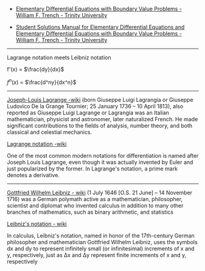 * [Elementary Differential Equations with Boundary Value Problems - William F. Trench - Trinity University](https://digitalcommons.trinity.edu/mono/9/)

* [Student Solutions Manual for Elementary Differential Equations and Elementary Differential Equations with Boundary Value Problems - William F. Trench - Trinity University](https://digitalcommons.trinity.edu/mono/10/)

- - - -

Lagrange notation meets Leibniz notation

 f'(x) = $\frac{dy}{dx}$

 $f^n(x)$ = $\frac{d^ny}{dx^n}$

- - - -

[Joseph-Louis Lagrange -wiki](https://en.wikipedia.org/wiki/Joseph-Louis_Lagrange) (born Giuseppe Luigi Lagrangia or Giuseppe Ludovico De la Grange Tournier; 25 January 1736 – 10 April 1813), also reported as Giuseppe Luigi Lagrange or Lagrangia was an Italian mathematician, physicist and astronomer, later naturalized French. He made significant contributions to the fields of analysis, number theory, and both classical and celestial mechanics.

[Lagrange notation -wiki](https://en.wikipedia.org/wiki/Notation_for_differentiation#Lagrange's_notation)

One of the most common modern notations for differentiation is named after Joseph Louis Lagrange, even though it was actually invented by Euler and just popularized by the former. In Lagrange's notation, a prime mark denotes a derivative.

- - - -

[Gottfried Wilhelm Leibniz - wiki](https://en.wikipedia.org/wiki/Gottfried_Wilhelm_Leibniz) (1 July 1646 [O.S. 21 June] – 14 November 1716) was a German polymath active as a mathematician, philosopher, scientist and diplomat who invented calculus in addition to many other branches of mathematics, such as binary arithmetic, and statistics

[Leibniz's notation - wiki](https://en.wikipedia.org/wiki/Leibniz%27s_notation#:~:text=In%20calculus%2C%20Leibniz's%20notation%2C%20named,of%20x%20and%20y%2C%20respectively.)

In calculus, Leibniz's notation, named in honor of the 17th-century German philosopher and mathematician Gottfried Wilhelm Leibniz, uses the symbols dx and dy to represent infinitely small (or infinitesimal) increments of x and y, respectively, just as Δx and Δy represent finite increments of x and y, respectively

